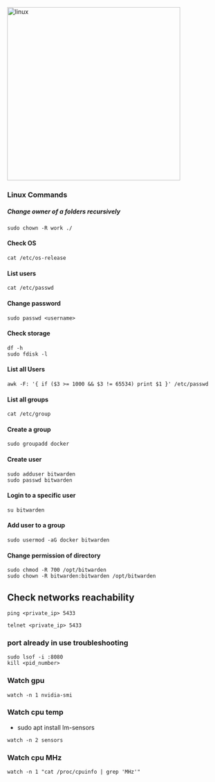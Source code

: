 <img src="https://images.chaincuet.com/wiki/linux-arc2.jpeg" alt="linux" width="400" height="400">

### Linux Commands

##### Change owner of a folders recursively

```
sudo chown -R work ./
```

#### Check OS

```
cat /etc/os-release
```

#### List users

```
cat /etc/passwd
```

#### Change password

```
sudo passwd <username>
```

#### Check storage

```
df -h 
sudo fdisk -l
```

#### List all Users

```
awk -F: '{ if ($3 >= 1000 && $3 != 65534) print $1 }' /etc/passwd
```

#### List all groups

```
cat /etc/group
```

#### Create a group

```
sudo groupadd docker
```

#### Create user

```
sudo adduser bitwarden
sudo passwd bitwarden
```

#### Login to a specific user

```
su bitwarden
```

#### Add user to a group

```
sudo usermod -aG docker bitwarden
```

#### Change permission of directory

```
sudo chmod -R 700 /opt/bitwarden
sudo chown -R bitwarden:bitwarden /opt/bitwarden
```

## Check networks reachability

```ping <private_ip> 5433```

```telnet <private_ip> 5433```

### port already in use troubleshooting

```
sudo lsof -i :8080
kill <pid_number>
```

### Watch gpu

```
watch -n 1 nvidia-smi
```

### Watch cpu temp

- sudo apt install lm-sensors

```
watch -n 2 sensors
```

### Watch cpu MHz

```
watch -n 1 "cat /proc/cpuinfo | grep 'MHz'"
```
